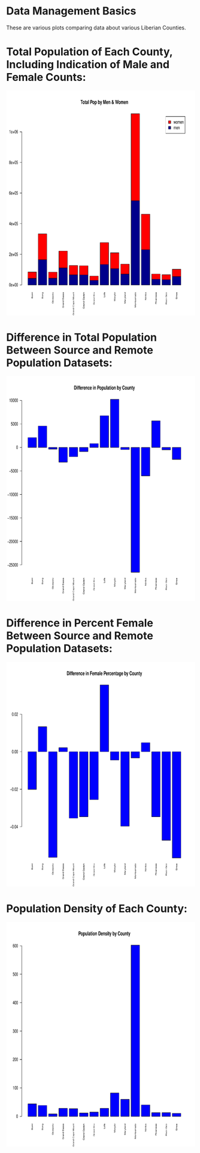 # Data Management Basics
These are various plots comparing data about various Liberian Counties.

# Total Population of Each County, Including Indication of Male and Female Counts:
<img src="Stacked_Men_Women.pdf" width="600" height="600" />

# Difference in Total Population Between Source and Remote Population Datasets:
<img src="Population_Difference.pdf" width="600" height="600" />

# Difference in Percent Female Between Source and Remote Population Datasets:
<img src="Per_Female_Difference.pdf" width="600" height="600" />

# Population Density of Each County:
<img src="Density_Counties.pdf" width="600" height="600" />
